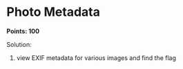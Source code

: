 # Photo Metadata

__Points: 100__ </br>

Solution:
1. view EXIF metadata for various images and find the flag
